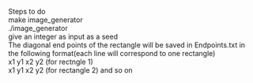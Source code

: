 Steps to do \
make image_generator\
./image_generator\
give an integer as input as a seed\
The diagonal end points of the rectangle will be saved in Endpoints.txt in the following format(each line will correspond to one rectangle) \
x1 y1 x2 y2 (for rectngle 1) \
x1 y1 x2 y2 (for rectangle 2) and so on 
